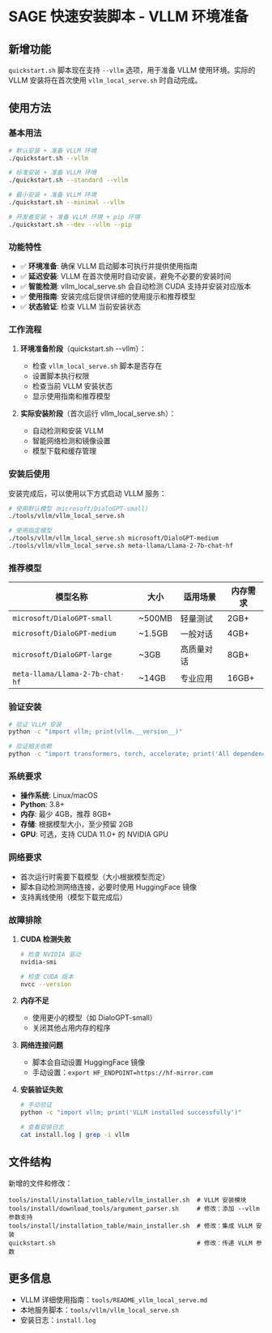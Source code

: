 # SAGE 快速安装脚本 - VLLM 环境准备

## 新增功能

`quickstart.sh` 脚本现在支持 `--vllm` 选项，用于准备 VLLM 使用环境。实际的 VLLM 安装将在首次使用 `vllm_local_serve.sh` 时自动完成。

## 使用方法

### 基本用法

```bash
# 默认安装 + 准备 VLLM 环境
./quickstart.sh --vllm

# 标准安装 + 准备 VLLM 环境
./quickstart.sh --standard --vllm

# 最小安装 + 准备 VLLM 环境
./quickstart.sh --minimal --vllm

# 开发者安装 + 准备 VLLM 环境 + pip 环境
./quickstart.sh --dev --vllm --pip
```

### 功能特性

- ✅ **环境准备**: 确保 VLLM 启动脚本可执行并提供使用指南
- ✅ **延迟安装**: VLLM 在首次使用时自动安装，避免不必要的安装时间
- ✅ **智能检测**: vllm_local_serve.sh 会自动检测 CUDA 支持并安装对应版本
- ✅ **使用指南**: 安装完成后提供详细的使用提示和推荐模型
- ✅ **状态验证**: 检查 VLLM 当前安装状态

### 工作流程

1. **环境准备阶段**（quickstart.sh --vllm）：
   - 检查 `vllm_local_serve.sh` 脚本是否存在
   - 设置脚本执行权限
   - 检查当前 VLLM 安装状态
   - 显示使用指南和推荐模型

2. **实际安装阶段**（首次运行 vllm_local_serve.sh）：
   - 自动检测和安装 VLLM
   - 智能网络检测和镜像设置
   - 模型下载和缓存管理

### 安装后使用

安装完成后，可以使用以下方式启动 VLLM 服务：

```bash
# 使用默认模型（microsoft/DialoGPT-small）
./tools/vllm/vllm_local_serve.sh

# 使用指定模型
./tools/vllm/vllm_local_serve.sh microsoft/DialoGPT-medium
./tools/vllm/vllm_local_serve.sh meta-llama/Llama-2-7b-chat-hf
```

### 推荐模型

| 模型名称 | 大小 | 适用场景 | 内存需求 |
|---------|------|----------|----------|
| `microsoft/DialoGPT-small` | ~500MB | 轻量测试 | 2GB+ |
| `microsoft/DialoGPT-medium` | ~1.5GB | 一般对话 | 4GB+ |
| `microsoft/DialoGPT-large` | ~3GB | 高质量对话 | 8GB+ |
| `meta-llama/Llama-2-7b-chat-hf` | ~14GB | 专业应用 | 16GB+ |

### 验证安装

```bash
# 验证 VLLM 安装
python -c "import vllm; print(vllm.__version__)"

# 验证相关依赖
python -c "import transformers, torch, accelerate; print('All dependencies OK')"
```

### 系统要求

- **操作系统**: Linux/macOS
- **Python**: 3.8+
- **内存**: 最少 4GB，推荐 8GB+
- **存储**: 根据模型大小，至少预留 2GB
- **GPU**: 可选，支持 CUDA 11.0+ 的 NVIDIA GPU

### 网络要求

- 首次运行时需要下载模型（大小根据模型而定）
- 脚本自动检测网络连接，必要时使用 HuggingFace 镜像
- 支持离线使用（模型下载完成后）

### 故障排除

1. **CUDA 检测失败**
   ```bash
   # 检查 NVIDIA 驱动
   nvidia-smi
   
   # 检查 CUDA 版本
   nvcc --version
   ```

2. **内存不足**
   - 使用更小的模型（如 DialoGPT-small）
   - 关闭其他占用内存的程序

3. **网络连接问题**
   - 脚本会自动设置 HuggingFace 镜像
   - 手动设置：`export HF_ENDPOINT=https://hf-mirror.com`

4. **安装验证失败**
   ```bash
   # 手动验证
   python -c "import vllm; print('VLLM installed successfully')"
   
   # 查看安装日志
   cat install.log | grep -i vllm
   ```

## 文件结构

新增的文件和修改：

```
tools/install/installation_table/vllm_installer.sh  # VLLM 安装模块
tools/install/download_tools/argument_parser.sh     # 修改：添加 --vllm 参数支持
tools/install/installation_table/main_installer.sh  # 修改：集成 VLLM 安装
quickstart.sh                                       # 修改：传递 VLLM 参数
```

## 更多信息

- VLLM 详细使用指南：`tools/README_vllm_local_serve.md`
- 本地服务脚本：`tools/vllm/vllm_local_serve.sh`
- 安装日志：`install.log`
